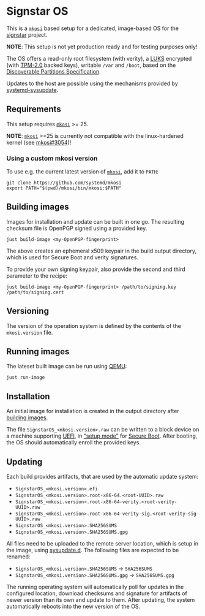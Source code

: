 # Signstar OS

This is a [`mkosi`] based setup for a dedicated, image-based OS for the [signstar] project.

**NOTE**: This setup is not yet production ready and for testing purposes only!

The OS offers a read-only root filesystem (with verity), a [LUKS] encrypted (with [TPM-2.0] backed keys), writable `/var` and `/boot`, based on the [Discoverable Partitions Specification].

Updates to the host are possible using the mechanisms provided by [systemd-sysupdate].

## Requirements

This setup requires [`mkosi`] >= 25.

**NOTE**: [`mkosi`] >=25 is currently not compatible with the linux-hardened kernel (see [mkosi#3054])!

### Using a custom mkosi version

To use e.g. the current latest version of [`mkosi`], add it to `PATH`:

```shell
git clone https://github.com/systemd/mkosi
export PATH="$(pwd)/mkosi/bin/mkosi:$PATH"
```

## Building images

Images for installation and update can be built in one go.
The resulting checksum file is OpenPGP signed using a provided key.

```shell
just build-image <my-OpenPGP-fingerprint>
```

The above creates an ephemeral x509 keypair in the build output directory, which is used for Secure Boot and verity signatures.

To provide your own signing keypair, also provide the second and third parameter to the recipe:

```shell
just build-image <my-OpenPGP-fingerprint> /path/to/signing.key /path/to/signing.cert
```

## Versioning

The version of the operation system is defined by the contents of the `mkosi.version` file.

## Running images

The lateset built image can be run using [QEMU]:

```shell
just run-image
```

## Installation

An initial image for installation is created in the output directory after [building images].

The file `SignstarOS_<mkosi.version>.raw` can be written to a block device on a machine supporting [UEFI], in ["setup mode"] for [Secure Boot].
After booting, the OS should automatically enroll the provided keys.

## Updating

Each build provides artifacts, that are used by the automatic update system:

- `SignstarOS_<mkosi.version>.efi`
- `SignstarOS_<mkosi.version>.root-x86-64.<root-UUID>.raw`
- `SignstarOS_<mkosi.version>.root-x86-64-verity.<root-verity-UUID>.raw`
- `SignstarOS_<mkosi.version>.root-x86-64-verity-sig.<root-verity-sig-UUID>.raw`
- `SignstarOS_<mkosi.version>.SHA256SUMS`
- `SignstarOS_<mkosi.version>.SHA256SUMS.gpg`

All files need to be uploaded to the remote server location, which is setup in the image, using [sysupdate.d].
The following files are expected to be renamed:

- `SignstarOS_<mkosi.version>.SHA256SUMS` -> `SHA256SUMS`
- `SignstarOS_<mkosi.version>.SHA256SUMS.gpg` -> `SHA256SUMS.gpg`

The running operating system will automatically poll for updates in the configured location, download checksums and signature for artifacts of newer version than its own and update to them.
After updating, the system automatically reboots into the new version of the OS.

[`mkosi`]: https://man.archlinux.org/man/mkosi.1
[signstar]: https://gitlab.archlinux.org/archlinux/signstar
[TPM-2.0]: https://en.wikipedia.org/wiki/Trusted_Platform_Module
[LUKS]: https://en.wikipedia.org/wiki/Linux_Unified_Key_Setup
[Discoverable Partitions Specification]: https://uapi-group.org/specifications/specs/discoverable_partitions_specification/
[systemd-sysupdate]: https://man.archlinux.org/man/systemd-sysupdate.8
[building images]: #building-images
[QEMU]: https://man.archlinux.org/man/qemu.1
[UEFI]: https://en.wikipedia.org/wiki/UEFI
["setup mode"]: https://wiki.archlinux.org/title/Unified_Extensible_Firmware_Interface/Secure_Boot#Putting_firmware_in_%22Setup_Mode%22
[Secure Boot]: https://en.wikipedia.org/wiki/UEFI#Secure_Boot
[sysupdate.d]: https://man.archlinux.org/man/sysupdate.d.5
[mkosi#3054]: https://github.com/systemd/mkosi/issues/3054
